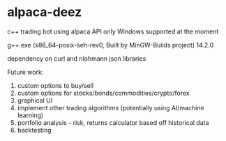 # alpaca-deez
c++ trading bot using alpaca API 
only Windows supported at the moment

g++.exe (x86_64-posix-seh-rev0, Built by MinGW-Builds project) 14.2.0

dependency on curl and nlohmann json libraries


Future work:
1. custom options to buy/sell
2. custom options for stocks/bonds/commodities/crypto/forex
3. graphical UI
4. implement other trading algorithms (potentially using AI/machine learning)
5. portfolio analysis - risk, returns calculator based off historical data
6. backtesting
